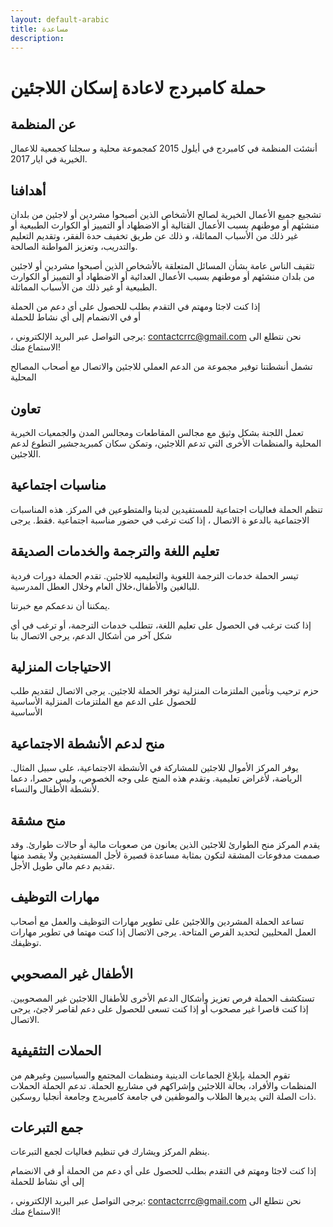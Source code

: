 ```yaml
---
layout: default-arabic
title: مساعدة
description:
---
```


# حملة كامبردج لاعادة إسكان اللاجئين

## عن المنظمة

أنشئت المنظمة في كامبردج في أيلول 2015 كمجموعة محلية  و سجلنا كجمعية للاعمال الخيرية  في ايار 2017.

## أهدافنا

تشجيع جميع الأعمال الخيرية لصالح الأشخاص الذين أصبحوا مشردين أو لاجئين من بلدان منشئهم أو موطنهم بسبب الأعمال القتالية أو الاضطهاد أو التمييز أو الكوارث الطبيعية أو غير ذلك من الأسباب المماثلة، و ذلك عن طريق تخفيف حدة الفقر، وتقديم التعليم والتدريب، وتعزيز المواطنة الصالحة.

تثقيف الناس عامة بشأن المسائل المتعلقة بالأشخاص الذين أصبحوا مشردين أو لاجئين من بلدان منشئهم أو موطنهم بسبب الأعمال العدائية أو الاضطهاد أو التمييز أو الكوارث الطبيعية أو غير ذلك من الأسباب المماثلة.

إذا كنت لاجئا ومهتم في التقدم بطلب للحصول على أي دعم من الحملة   
أو في الانضمام إلى أي نشاط للحملة

، يرجى التواصل عبر البريد الإلكتروني: [contactcrrc@gmail.com](contactcrrc@gmail.com)
نحن نتطلع الى الاستماع منك!

تشمل أنشطتنا توفير مجموعة من الدعم العملي للاجئين والاتصال مع أصحاب المصالح المحلية

## تعاون

تعمل اللجنة بشكل وثيق مع مجالس المقاطعات ومجالس المدن والجمعيات الخيرية المحلية والمنظمات الأخرى التي تدعم اللاجئين، وتمكن سكان كمبريدجشير التطوع لدعم اللاجئين.

## مناسبات اجتماعية

تنظم الحملة فعاليات اجتماعية للمستفيدين لدينا والمتطوعين في المركز. هذه المناسبات الاجتماعية  بالدعو ة الاتصال ، إذا كنت ترغب في حضور مناسبة اجتماعية  	.فقط. يرجى

##      تعليم اللغة والترجمة والخدمات الصديقة

تيسر الحملة خدمات الترجمة اللغوية والتعليميه للاجئين. تقدم الحملة دورات فردية للبالغين والأطفال،خلال العام  وخلال العطل المدرسية.

يمكننا أن ندعمكم مع خبرتنا.

إذا كنت ترغب في الحصول على تعليم اللغة، تتطلب خدمات الترجمة، أو ترغب في أي شكل آخر من أشكال الدعم، يرجى الاتصال بنا

## الاحتياجات المنزلية

حزم ترحيب وتأمين الملتزمات  المنزلية     توفر الحملة
للاجئين. يرجى الاتصال لتقديم طلب للحصول على   الدعم مع الملتزمات  المنزلية الأساسية  
الأساسية

## منح لدعم الأنشطة الاجتماعية

يوفر المركز الأموال للاجئين للمشاركة في الأنشطة الاجتماعية، على سبيل المثال. الرياضة،   لأغراض تعليمية. وتقدم هذه المنح على وجه الخصوص، وليس حصرا، دعما لأنشطة الأطفال والنساء.

## منح مشقة

يقدم المركز منح الطوارئ للاجئين الذين يعانون من صعوبات مالية أو حالات طوارئ. وقد صممت مدفوعات المشقة لتكون بمثابة مساعدة قصيرة لأجل  المستفيدين ولا يقصد منها تقديم دعم مالي طويل الأجل.

## مهارات التوظيف

تساعد الحملة المشردين واللاجئين على تطوير مهارات التوظيف والعمل مع أصحاب العمل المحليين لتحديد الفرص المتاحة. يرجى الاتصال إذا كنت مهتما في تطوير مهارات توظيفك.

## الأطفال غير المصحوبي

تستكشف الحملة  فرص تعزيز وأشكال الدعم الأخرى للأطفال اللاجئين غير المصحوبين. إذا كنت قاصرا غير مصحوب أو إذا كنت تسعى للحصول على دعم لقاصر لاجئ، يرجى الاتصال.

## الحملات التثقيفية

تقوم الحملة بإبلاغ الجماعات الدينية ومنظمات المجتمع والسياسيين وغيرهم من المنظمات والأفراد، بحالة اللاجئين وإشراكهم في مشاريع الحملة. تدعم  الحملة   الحملات ذات الصلة التي يديرها الطلاب والموظفين في جامعة كامبريدج وجامعة أنجليا روسكين.

## جمع التبرعات

ينظم المركز ويشارك في تنظيم فعاليات لجمع التبرعات.

إذا كنت لاجئا ومهتم في التقدم بطلب للحصول على أي دعم من الحملة    أو في الانضمام إلى أي نشاط للحملة

، يرجى التواصل عبر البريد الإلكتروني: [contactcrrc@gmail.com](contactcrrc@gmail.com)
نحن نتطلع الى الاستماع منك!
